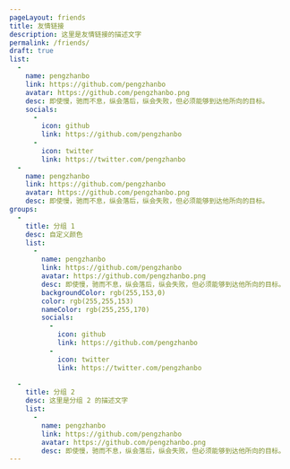 ```yaml
---
pageLayout: friends
title: 友情链接
description: 这里是友情链接的描述文字
permalink: /friends/
draft: true
list:
  -
    name: pengzhanbo
    link: https://github.com/pengzhanbo
    avatar: https://github.com/pengzhanbo.png
    desc: 即使慢，驰而不息，纵会落后，纵会失败，但必须能够到达他所向的目标。
    socials:
      -
        icon: github
        link: https://github.com/pengzhanbo
      -
        icon: twitter
        link: https://twitter.com/pengzhanbo
  -
    name: pengzhanbo
    link: https://github.com/pengzhanbo
    avatar: https://github.com/pengzhanbo.png
    desc: 即使慢，驰而不息，纵会落后，纵会失败，但必须能够到达他所向的目标。
groups:
  -
    title: 分组 1
    desc: 自定义颜色
    list:
      -
        name: pengzhanbo
        link: https://github.com/pengzhanbo
        avatar: https://github.com/pengzhanbo.png
        desc: 即使慢，驰而不息，纵会落后，纵会失败，但必须能够到达他所向的目标。
        backgroundColor: rgb(255,153,0)
        color: rgb(255,255,153)
        nameColor: rgb(255,255,170)
        socials:
          -
            icon: github
            link: https://github.com/pengzhanbo
          -
            icon: twitter
            link: https://twitter.com/pengzhanbo

  -
    title: 分组 2
    desc: 这里是分组 2 的描述文字
    list:
      -
        name: pengzhanbo
        link: https://github.com/pengzhanbo
        avatar: https://github.com/pengzhanbo.png
        desc: 即使慢，驰而不息，纵会落后，纵会失败，但必须能够到达他所向的目标。
---
```

